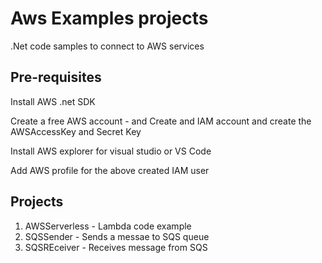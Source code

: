 # Aws Examples projects
.Net code samples to connect to AWS services

## Pre-requisites 
Install AWS .net SDK 

Create a free AWS account - and Create and IAM account and create the AWSAccessKey and Secret Key

Install AWS explorer for visual studio or VS Code

Add AWS profile for the above created IAM user

## Projects
1. AWSServerless - Lambda code example 
2. SQSSender - Sends a messae to SQS queue
3. SQSREceiver - Receives message from SQS
